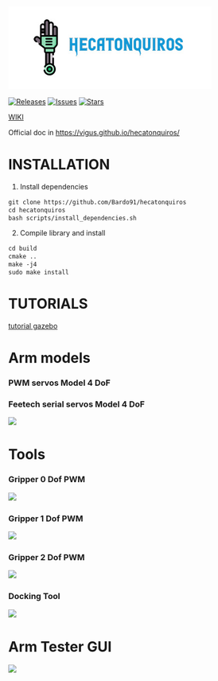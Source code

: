 ![Logo](hecatonquiros.jpeg)

[![Releases](https://img.shields.io/github/release/bardo91/hecatonquiros.svg)](https://github.com/bardo91/hecatonquiros/releases)
[![Issues](https://img.shields.io/github/issues/bardo91/hecatonquiros.svg)](https://github.com/bardo91/hecatonquiros/issues)
[![Stars](https://img.shields.io/github/stars/bardo91/hecatonquiros.svg)](https://github.com/bardo91/hecatonquiros/stars)


[WIKI](https://github.com/ViGUS/hecatonquiros/wiki)

Official doc in https://vigus.github.io/hecatonquiros/

# INSTALLATION

1. Install dependencies
```
git clone https://github.com/Bardo91/hecatonquiros
cd hecatonquiros
bash scripts/install_dependencies.sh
```
2. Compile library and install
```
cd build
cmake ..
make -j4
sudo make install
```

# TUTORIALS
[tutorial gazebo](https://github.com/ViGUS/hecatonquiros/wiki/Tutorial-gazebo)

# Arm models
###  PWM servos Model 4 DoF

###  Feetech serial servos Model 4 DoF
![](https://raw.githubusercontent.com/ViGUS/hecatonquiros/master/cad_models/arm_4_dof/serial_model/arm_4dof_pwm.PNG)
# Tools
### Gripper 0 Dof PWM
![](https://raw.githubusercontent.com/ViGUS/hecatonquiros/master/cad_models/tools/gripper/pwm_model/gripper_pwm_0dof.PNG)
### Gripper 1 Dof PWM
![](https://raw.githubusercontent.com/ViGUS/hecatonquiros/master/cad_models/tools/gripper/serial_model/gripper_serie_0dof.PNG)
### Gripper 2 Dof PWM
![](https://raw.githubusercontent.com/ViGUS/hecatonquiros/master/cad_models/tools/gripper/serial_model_6DoF/gripper_serie_2dof.PNG)
### Docking Tool
![](https://raw.githubusercontent.com/ViGUS/hecatonquiros/master/cad_models/tools/positioner/positioner_cad_joints.jpg)

# Arm Tester GUI
![](https://raw.githubusercontent.com/ViGUS/hecatonquiros/master/arm_controller/doc/resources/arm_gui.png)
